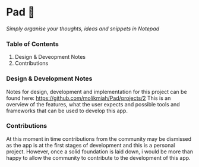# Pad :notebook_with_decorative_cover:

*Simply organise your thoughts, ideas and snippets in Notepad*
  
### Table of Contents
1. Design & Deveopment Notes
2. Contributions

### Design & Development Notes
Notes for design, development and implementation for this project can be found here:
https://github.com/molikmiah/Pad/projects/2
This is an overview of the features, what the user expects and possible tools and frameworks that can be used to develop this app.

### Contributions
At this moment in time contributions from the community may be dismissed as the app is at the first stages of development and this is a personal project. However, once a solid foundation is laid down, i would be more than happy to allow the community to contribute to the development of this app.

